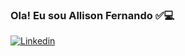 ### Ola! Eu sou Allison Fernando ✅💻
[![Linkedin](`https://img.shields.io/badge/LinkedIn-0077B5?style=for-the-badge&logo=linkedin&logoColor=white`)](https://www.linkedin.com/in/allison-fernando-4bb77895/)
